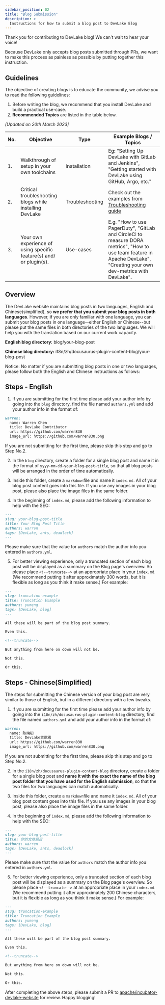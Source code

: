 ```yaml
---
sidebar_position: 02
title: "Blog Submission"
description: >
  Instructions for how to submit a blog post to DevLake Blog
---
```


Thank you for contributing to DevLake blog! We can't wait to hear your voice! 

Because DevLake only accepts blog posts submitted through PRs, we want to make this process as painless as possible by putting together this instruction.

## Guidelines

The objective of creating blogs is to educate the community, we advise you to read the following guidelines:

1. Before writing the blog, we recommend that you install DevLake and build a practical use-case.
2. **Recommended Topics** are listed in the table below.

 _[Updated on 20th March 2023]_
 
| No.| Objective | Type | Example Blogs / Topics | 
|---| ------ | --------------| ------------ |
| 1.| Walkthrough of setup in your own toolchains | Installation | Eg: "Setting Up DevLake with GitLab and Jenkins", "Getting started with DevLake using GitHub, Argo, etc." |
| 2.| Critical troubleshooting blogs while installing DevLake | Troubleshooting | Check out the examples from [Troubleshooting guide](https://devlake.apache.org/docs/Troubleshooting/) |
| 3.| Your own experience of using specific feature(s) and/ or plugin(s). | Use-cases | E.g. "How to use PagerDuty", "GitLab and CircleCI to measure DORA metrics", "How to use team feature in Apache DevLake", "Creating your own dev-metrics with DevLake". | 



## Overview

The DevLake website maintains blog posts in two languages, English and Chinese(simplified), so **we prefer that you submit your blog posts in both languages**. However, if you are only familiar with one language, you can submit your blog posts in one language--either English or Chinese--but please put the same files in both directories of the two languages. We will help you with the translation based on our current work capacity. 

**English blog directory:** blog/your-blog-post

**Chinese blog directory:** i18n/zh/docusaurus-plugin-content-blog/your-blog-post

Notice: No matter if you are submitting blog posts in one or two languages, please follow both the English and Chinese instructions as follows:

## Steps - English
1. If you are submitting for the first time please add your author info by going into the `blog` directory, find the file named `authors.yml` and add your author info in the format of:

```markdown
warren:
  name: Warren Chen
  title: DevLake Contributor
  url: https://github.com/warren830
  image_url: https://github.com/warren830.png
```
If you are not submitting for the first time, please skip this step and go to Step No.2.

2. In the `blog` directory, create a folder for a single blog post and name it in the format of `yyyy-mm-dd-your-blog-post-title`, so that all blog posts will be arranged in the order of time automatically.

3. Inside this folder, create a `markdown`file and name it `index.md`. All of your blog post content goes into this file. If you use any images in your blog post, please also place the image files in the same folder.

4. In the beginning of `index.md`, please add the following information to help with the SEO:

```markdown
---
slug: your-blog-post-title
title: Your Blog Post Title
authors: warren
tags: [DevLake, ants, deadlock]
---
```
Please make sure that the value for `authors` match the author info you entered in `authors.yml`.

5. For better viewing experience, only a truncated section of each blog post will be displayed as a summary on the Blog page's overview. So please place `<!--truncate-->` at an appropriate place in your `index.md`. (We recommend putting it after approximately 300 words, but it is flexible as long as you think it make sense.) For example:

```markdown
---
slug: truncation-example
title: Truncation Example
authors: yumeng
tags: [DevLake, blog]
---

All these will be part of the blog post summary.

Even this.

<!--truncate-->

But anything from here on down will not be.

Not this.

Or this.
```

## Steps - Chinese(Simplified)

The steps for submitting the Chinese version of your blog post are very similar to those of English, but in a different directory with a few tweaks.

1. If you are submitting for the first time please add your author info by going into the `i18n/zh/docusaurus-plugin-content-blog` directory, find the file named `authors.yml` and add your author info in the format of:

```markdown
warren:
  name: 陈映初
  title: DevLake贡献者
  url: https://github.com/warren830
  image_url: https://github.com/warren830.png
```

If you are not submitting for the first time, please skip this step and go to Step No.2.

2. In the `i18n/zh/docusaurus-plugin-content-blog` directory, create a folder for a single blog post and **name it with the exact the name of the blog post folder that you have used for the English submission**, so that the two files for two languages can match automatically.

3. Inside this folder, create a `markdown`file and name it `index.md`. All of your blog post content goes into this file. If you use any images in your blog post, please also place the image files in the same folder.

4. In the beginning of `index.md`, please add the following information to help with the SEO:

```markdown
---
slug: your-blog-post-title
title: 你的文章题目
authors: warren
tags: [DevLake, ants, deadlock]
---
```

Please make sure that the value for `authors` match the author info you entered in `authors.yml`.

5. For better viewing experience, only a truncated section of each blog post will be displayed as a summary on the Blog page's overview. So please place `<!--truncate-->` at an appropriate place in your `index.md`. (We recommend putting it after approximately 200 Chinese characters, but it is flexible as long as you think it make sense.) For example:

```markdown
---
slug: truncation-example
title: Truncation Example
authors: yumeng
tags: [DevLake, blog]
---

All these will be part of the blog post summary.

Even this.

<!--truncate-->

But anything from here on down will not be.

Not this.

Or this.
```

After completing the above steps, please submit a PR to [apache/incubator-devlake-website](https://github.com/apache/incubator-devlake-website) for review. Happy blogging!
